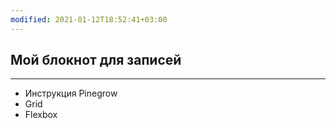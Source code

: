 ```yaml
---
modified: 2021-01-12T18:52:41+03:00
---
```


## Мой блокнот для записей

____

 - Инструкция Pinegrow
 - Grid 
 - Flexbox
